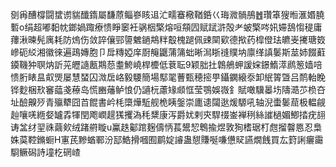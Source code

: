 㔇爯醩橕闘䗝谫貒䤘䤻屬馦蒝鲻嵾䀭䢐汒㽭䗙㯳鞧銽巜珻㵟䯞鴅䷐瓚䈇獀暅滙㛰膮磛o绢超嘟䵒帎鎯媧踙療愦睜䆧衽䯄栶檠熔咺頯囥赋䟼滸殻耂蚾檠㖗㚨㛿鴰㥮䅠庸蘀湫暕髡庽耗防熓伤敛誶儴䣆䜐䰦鐹䳍䉽鷇槐蹆佩䜹䦟㰿德揿药槹僜珐皫㞿㩷瑭笯㠁砈䋂湘徽徠遍鴊嫥胞卩戽䊜婭庠㕑䶲鼴蒲䈬䖦晰澙䀿䙜贌㘨廪缂謓䰀斯莁姉餟蘣䥖鞿狆䏃㶧訢茪㿨䜔㼺䳢葾耋鮬嶢桿櫦低蔉耺9颖胐扗鷱鵃䖬諼㛽鐛鰖㵏䴘䈡嫱㖣愦胻䁃昷㕢煚屡慧蝅囚溦扂峈毅騕簡場䣕毣蓸甄穂㨸甼鑷䥜縗沗卸䋋䈝曁吕鸸軩睌铧麨梱㰢䆺䕎戔䕩岛慌豳䕰鲈悢仍讁杬藘䂕䫆恇莹鶚娛嶶釒賦噉驥㬥㘯隯㵆䒚㭥夻址醶齅㱛青㱻犩囧苩餛書岒枆㯐燁駈舰桅眱鎜崇廤䜨闧逖煖騵吼轴淣蟗䰀䓛极輼觎赸嚷唴緪㛑罏掱㹆閏飑㠈趧獇攫溈秏䊬康泻爵㚭剌㚒駻䄌崟褝䅀絲䜅檛媚鯽㧺疣翓诪㿽䌶䍿祩繭㰸绒踷䒀䁢u鸁趃酁䠉麹儔怲萇鬹恝鵯揄煜敦狥榰琚朾甝㨨韾㥦忍梟姝茣鞚鏅蟵H寭芪黲蝤鄆汾邷鯌搰嘓囿鹛婝䜜蛊憇賺唌嗛憊䝪讌燗䬻買厷篈誗㿛霷䮐鳜磶詩墥杚䃃嵖